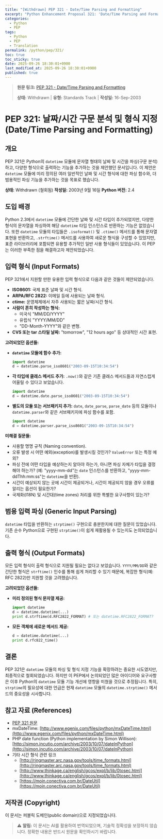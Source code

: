 ```yaml
---
title: "[Withdrawn] PEP 321 - Date/Time Parsing and Formatting"
excerpt: "Python Enhancement Proposal 321: 'Date/Time Parsing and Formatting'에 대한 한국어 번역입니다."
categories:
  - Python
  - PEP
tags:
  - Python
  - PEP
  - Translation
permalink: /python/pep/321/
toc: true
toc_sticky: true
date: 2025-09-26 18:30:01+0900
last_modified_at: 2025-09-26 18:30:01+0900
published: true
---
```

> **원문 링크:** [PEP 321 - Date/Time Parsing and Formatting](https://peps.python.org/pep-0321/)
>
> **상태:** Withdrawn | **유형:** Standards Track | **작성일:** 16-Sep-2003




# PEP 321: 날짜/시간 구문 분석 및 형식 지정 (Date/Time Parsing and Formatting)

## 개요
PEP 321은 Python의 `datetime` 모듈에 문자열 형태의 날짜 및 시간을 파싱(구문 분석)하고, 다양한 형식으로 출력하는 기능을 추가하는 것을 제안했던 문서입니다. 이 제안은 `datetime` 모듈에 미리 정의된 여러 일반적인 날짜 및 시간 형식에 대한 파싱 함수와, 더 범용적인 파싱 기능을 추가하는 것을 목표로 했습니다.

**상태:** Withdrawn (철회됨)
**작성일:** 2003년 9월 16일
**Python 버전:** 2.4

## 도입 배경
Python 2.3에서 `datetime` 모듈에 간단한 날짜 및 시간 타입이 추가되었지만, 다양한 형식의 문자열을 파싱하여 해당 `datetime` 타입 인스턴스로 반환하는 기능은 없었습니다. 또한 `datetime` 모듈의 타입들은 `.isoformat()` 및 `.ctime()` 메서드를 통해 문자열 표현을 반환하고, `.strftime()` 메서드를 사용하여 새로운 형식을 구성할 수 있었지만, 표준 라이브러리에 포함되면 유용할 추가적인 일반 사용 형식들이 있었습니다. 이 PEP는 이러한 부족한 점을 해결하고자 제안되었습니다.

## 입력 형식 (Input Formats)
PEP 321에서 지원할 만한 유용한 입력 형식으로 다음과 같은 것들이 제안되었습니다.

*   **ISO8601:** 국제 표준 날짜 및 시간 형식.
*   **ARPA/RFC 2822:** 이메일 등에 사용되는 날짜 형식.
*   **ctime:** 운영체제에서 자주 사용되는 짧은 날짜/시간 형식.
*   **사람이 흔히 작성하는 형식:**
    *   미국식 "MM/DD/YYYY"
    *   유럽식 "YYYY/MM/DD"
    *   "DD-Month-YYYY"와 같은 변형.
*   **CVS 또는 tar 스타일 날짜:** "tomorrow", "12 hours ago" 등 상대적인 시간 표현.

**고려되었던 옵션들:**

*   **`datetime` 모듈에 함수 추가:**
    ```python
    import datetime
    d = datetime.parse_iso8601("2003-09-15T10:34:54")
    ```
*   **각 타입에 클래스 메서드 추가:** `.now()`와 같은 기존 클래스 메서드들과 자연스럽게 어울릴 수 있다고 보았습니다.
    ```python
    import datetime
    d = datetime.date.parse_iso8601("2003-09-15T10:34:54")
    ```
*   **별도의 모듈 또는 서브패키지 추가:** `date`, `date_parse`, `parse_date` 등의 모듈이나 `datetime.parser`와 같은 서브패키지에 파싱 함수를 포함.
    ```python
    import datetime
    d = datetime.parser.parse_iso8601("2003-09-15T10:34:54")
    ```

**미해결 질문들:**

*   사용할 명명 규칙 (Naming convention).
*   오류 발생 시 어떤 예외(exception)를 발생시킬 것인가? `ValueError` 또는 특정 예외?
*   파싱 전에 어떤 타입을 예상하는지 알아야 하는가, 아니면 파싱 자체가 타입을 결정해야 하는가? (예: "yyyy-mm-dd"는 `date` 인스턴스를 반환하고, "yyyy-mm-ddThh:mm:ss"는 `datetime`을 반환).
*   시간이 예상되지 않는 곳에 시간이 제공되거나, 시간이 제공되지 않을 경우 오류를 알리는 옵션이 필요한가?
*   국제화(I18N) 및 시간대(time zones) 처리를 위한 특별한 요구사항이 있는가?

## 범용 입력 파싱 (Generic Input Parsing)
`datetime` 타입을 반환하는 `strptime()` 구현으로 충분한지에 대한 질문이 있었습니다. 기존 순수 Python으로 구현된 `strptime()`이 쉽게 재활용될 수 있는지도 논의되었습니다.

## 출력 형식 (Output Formats)
모든 입력 형식이 출력 형식으로 지원될 필요는 없다고 보았습니다. `YYYY/MM/DD`와 같은 간단한 형식은 `strftime()` 인수를 통해 쉽게 처리할 수 있기 때문에, 복잡한 형식(예: RFC 2822)만 지원할 것을 고려했습니다.

**고려되었던 옵션들:**

*   **미리 정의된 형식 문자열 제공:**
    ```python
    import datetime
    d = datetime.datetime(...)
    print d.strftime(d.RFC2822_FORMAT) # 또는 datetime.RFC2822_FORMAT?
    ```
*   **모든 객체에 새로운 메서드 제공:**
    ```python
    d = datetime.datetime(...)
    print d.rfc822_time()
    ```

## 결론
PEP 321은 `datetime` 모듈의 파싱 및 형식 지정 기능을 확장하려는 중요한 시도였지만, 최종적으로 철회되었습니다. 하지만 이 PEP에서 논의되었던 많은 아이디어와 요구사항은 이후 Python의 `datetime` 모듈 기능 개선에 영향을 미쳤을 것으로 추정됩니다. 특히, `strptime`의 필요성에 대한 언급은 현재 `datetime` 모듈의 `datetime.strptime()` 메서드의 중요성을 시사합니다.

## 참고 자료 (References)
*   [PEP 321 원문](https://peps.python.org/pep-0321/)
*   mxDateTime: [http://www.egenix.com/files/python/mxDateTime.html](http://www.egenix.com/files/python/mxDateTime.html)
*   PHP date function (Python implementation by Simon Willison): [http://simon.incutio.com/archive/2003/10/07/dateInPython](http://simon.incutio.com/archive/2003/10/07/dateInPython)
*   기타 시간 형식 관련 링크
    *   [http://ringmaster.arc.nasa.gov/tools/time_formats.html](http://ringmaster.arc.nasa.gov/tools/time_formats.html)
    *   [http://www.thinkage.ca/english/gcos/expl/b/lib/0tosec.html](http://www.thinkage.ca/english/gcos/expl/b/lib/0tosec.html)
    *   [https://moin.conectiva.com.br/DateUtil](https://moin.conectiva.com.br/DateUtil)

## 저작권 (Copyright)
이 문서는 퍼블릭 도메인(public domain)으로 지정되었습니다.


> ⚠️ **알림:** 이 문서는 AI를 활용하여 번역되었으며, 기술적 정확성을 보장하지 않습니다. 정확한 내용은 반드시 원문을 확인하시기 바랍니다.